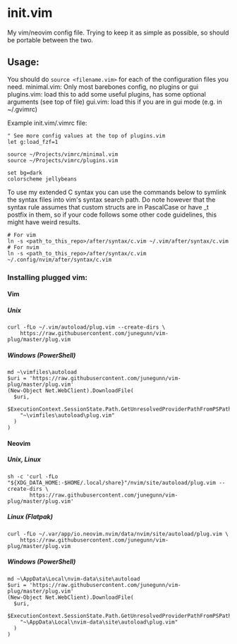 # init.vim
My vim/neovim config file. Trying to keep it as simple as possible, so should be portable between the two.

## Usage:
You should do `source <filename.vim>` for each of the configuration files you need.
minimal.vim: Only most barebones config, no plugins or gui
plugins.vim: load this to add some useful plugins, has some optional arguments (see top of file)
gui.vim: load this if you are in gui mode (e.g. in ~/.gvimrc)

Example init.vim/.vimrc file:
```
" See more config values at the top of plugins.vim
let g:load_fzf=1

source ~/Projects/vimrc/minimal.vim
source ~/Projects/vimrc/plugins.vim

set bg=dark
colorscheme jellybeans
```

To use my extended C syntax you can use the commands below to symlink the syntax files into vim's syntax search path. Do note however that the syntax rule assumes that custom structs are in PascalCase or have \_t postfix in them, so if your code follows some other code guidelines, this might have weird results.
```
# For vim
ln -s <path_to_this_repo>/after/syntax/c.vim ~/.vim/after/syntax/c.vim
# For nvim
ln -s <path_to_this_repo>/after/syntax/c.vim ~/.config/nvim/after/syntax/c.vim
```

### Installing plugged vim:

#### Vim
##### Unix
```
curl -fLo ~/.vim/autoload/plug.vim --create-dirs \
    https://raw.githubusercontent.com/junegunn/vim-plug/master/plug.vim
```

##### Windows (PowerShell)

```
md ~\vimfiles\autoload
$uri = 'https://raw.githubusercontent.com/junegunn/vim-plug/master/plug.vim'
(New-Object Net.WebClient).DownloadFile(
  $uri,
  $ExecutionContext.SessionState.Path.GetUnresolvedProviderPathFromPSPath(
    "~\vimfiles\autoload\plug.vim"
  )
)
```

#### Neovim
##### Unix, Linux

```
sh -c 'curl -fLo "${XDG_DATA_HOME:-$HOME/.local/share}"/nvim/site/autoload/plug.vim --create-dirs \
       https://raw.githubusercontent.com/junegunn/vim-plug/master/plug.vim'
```

##### Linux (Flatpak)

```
curl -fLo ~/.var/app/io.neovim.nvim/data/nvim/site/autoload/plug.vim \
    https://raw.githubusercontent.com/junegunn/vim-plug/master/plug.vim
```

##### Windows (PowerShell)

```
md ~\AppData\Local\nvim-data\site\autoload
$uri = 'https://raw.githubusercontent.com/junegunn/vim-plug/master/plug.vim'
(New-Object Net.WebClient).DownloadFile(
  $uri,
  $ExecutionContext.SessionState.Path.GetUnresolvedProviderPathFromPSPath(
    "~\AppData\Local\nvim-data\site\autoload\plug.vim"
  )
)
```

